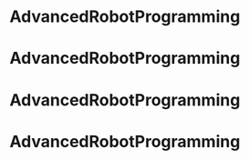 # AdvancedRobotProgramming
# AdvancedRobotProgramming
# AdvancedRobotProgramming
# AdvancedRobotProgramming
